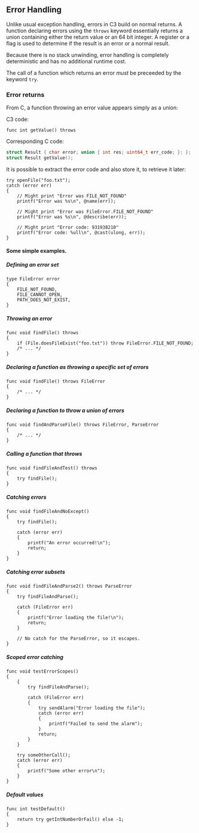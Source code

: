 ## Error Handling

Unlike usual exception handling, errors in C3 build on normal returns. A function declaring errors using the `throws` keyword essentially returns a union containing either the return value or an 64 bit integer. A register or a flag is used to determine if the result is an error or a normal result.

Because there is no stack unwinding, error handling is completely deterministic and has no additional runtime cost.

The call of a function which returns an error _must_ be preceeded by the keyword `try`. 

### Error returns

From C, a function throwing an error value appears simply as a union:

C3 code:
```
func int getValue() throws
```

Corresponding C code:
```c
struct Result { char error; union { int res; uint64_t err_code; }; };
struct Result getValue();
```

It is possible to extract the error code and also store it, to retrieve it later:

```
try openFile("foo.txt");
catch (error err)
{
    // Might print "Error was FILE_NOT_FOUND"
    printf("Error was %s\n", @name(err)); 
    
    // Might print "Error was FileError.FILE_NOT_FOUND"
    printf("Error was %s\n", @describe(err)); 
    
    // Might print "Error code: 931938210"
    printf("Error code: %ull\n", @cast(ulong, err)); 
}
```

#### Some simple examples.

##### Defining an error set
```
type FileError error
{
    FILE_NOT_FOUND,
    FILE_CANNOT_OPEN,
    PATH_DOES_NOT_EXIST,    
}
```

##### Throwing an error

```
func void findFile() throws
{
    if (File.doesFileExist("foo.txt")) throw FileError.FILE_NOT_FOUND;
    /* ... */
}
```

##### Declaring a function as throwing a specific set of errors

```
func void findFile() throws FileError
{
    /* ... */
}
```

##### Declaring a function to throw a union of errors
```
func void findAndParseFile() throws FileError, ParseError
{
    /* ... */
}
```

##### Calling a function that throws
```
func void findFileAndTest() throws
{
    try findFile();
}
```

##### Catching errors
```
func void findFileAndNoExcept()
{
    try findFile();
    
    catch (error err)
    {
        printf("An error occurred!\n");
        return;
    }
}
```

##### Catching error subsets
```
func void findFileAndParse2() throws ParseError
{
    try findFileAndParse();
    
    catch (FileError err)
    {
        printf("Error loading the file!\n");
        return;
    }
    
    // No catch for the ParseError, so it escapes.
}
```

##### Scoped error catching
```
func void testErrorScopes()
{
    {
        try findFileAndParse();
        
        catch (FileError err)
        {
            try sendAlarm("Error loading the file");
            catch (error err)
            {
                printf("Failed to send the alarm");
            }
            return;
        }        
    }
    
    try someOtherCall();
    catch (error err)
    {
        printf("Some other error\n");
    }
}
```


##### Default values
```
func int testDefault()
{
    return try getIntNumberOrFail() else -1;
}
```
